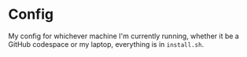 # Config

My config for whichever machine I'm currently running, whether it be a GitHub codespace or my laptop, everything is in `install.sh`.
